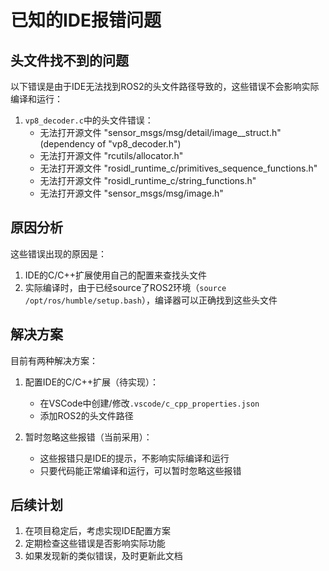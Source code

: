 # 已知的IDE报错问题

## 头文件找不到的问题

以下错误是由于IDE无法找到ROS2的头文件路径导致的，这些错误不会影响实际编译和运行：

1. `vp8_decoder.c`中的头文件错误：
   - 无法打开源文件 "sensor_msgs/msg/detail/image__struct.h" (dependency of "vp8_decoder.h")
   - 无法打开源文件 "rcutils/allocator.h"
   - 无法打开源文件 "rosidl_runtime_c/primitives_sequence_functions.h"
   - 无法打开源文件 "rosidl_runtime_c/string_functions.h"
   - 无法打开源文件 "sensor_msgs/msg/image.h"

## 原因分析

这些错误出现的原因是：
1. IDE的C/C++扩展使用自己的配置来查找头文件
2. 实际编译时，由于已经source了ROS2环境（`source /opt/ros/humble/setup.bash`），编译器可以正确找到这些头文件

## 解决方案

目前有两种解决方案：

1. 配置IDE的C/C++扩展（待实现）：
   - 在VSCode中创建/修改`.vscode/c_cpp_properties.json`
   - 添加ROS2的头文件路径

2. 暂时忽略这些报错（当前采用）：
   - 这些报错只是IDE的提示，不影响实际编译和运行
   - 只要代码能正常编译和运行，可以暂时忽略这些报错

## 后续计划

1. 在项目稳定后，考虑实现IDE配置方案
2. 定期检查这些错误是否影响实际功能
3. 如果发现新的类似错误，及时更新此文档 